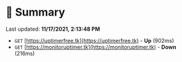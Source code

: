 # 📖 Summary
Last updated: **11/17/2021, 2:13:48 PM**

- `GET` [https://uptimerfree.tk](https://uptimerfree.tk) - **Up** (902ms)
- `GET` [https://monitoruptimer.tk](https://monitoruptimer.tk) - **Down** (216ms)
